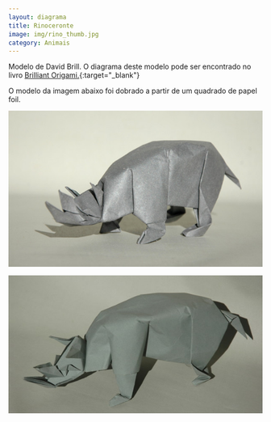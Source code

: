 ```yaml
---
layout: diagrama
title: Rinoceronte
image: img/rino_thumb.jpg
category: Animais
---
```


Modelo de David Brill. O diagrama deste modelo pode ser encontrado no livro [Brilliant Origami.](https://www.amazon.co.uk/Brilliant-Origami-Collection-Original-Designs/dp/0870408968/ref=as_li_ss_tl?s=books&ie=UTF8&qid=1522480701&sr=1-10&keywords=david+brill&linkCode=ll1&tag=dobrarpapel-21&linkId=d81e37feab0fd392f8df746ba484c69e){:target="_blank"} 

O modelo da imagem abaixo foi dobrado a partir de um quadrado de papel foil.

![Rinoceronte](../img/rino.jpg)

![Rinoceronte](../img/rino2.jpg)